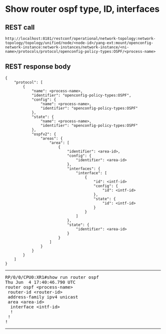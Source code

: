 # Show router ospf type, ID, interfaces

## REST call

```
http://localhost:8181/restconf/operational/network-topology:network-topology/topology/unified/node/<node-id>/yang-ext:mount/openconfig-network-instance:network-instances/network-instance/<ni-name>/protocols/protocol/openconfig-policy-types:OSPF/<process-name>
```

## REST response body

```
{
    "protocol": [
        {
            "name": <process-name>,
            "identifier": "openconfig-policy-types:OSPF",
            "config": {
                "name": <process-name>,
                "identifier": "openconfig-policy-types:OSPF"
            },
            "state": {
                "name": <process-name>,
                "identifier": "openconfig-policy-types:OSPF"
            },
            "ospfv2": {
                "areas": {
                    "area": [
                        {
                            "identifier": <area-id>,
                            "config": {
                                "identifier": <area-id>
                            },
                            "interfaces": {
                                "interface": [
                                    {
                                        "id": <intf-id>
                                        "config": {
                                            "id": <intf-id>
                                        },
                                        "state": {
                                            "id": <intf-id>
                                        }
                                    }
                                ]
                            },
                            "state": {
                                "identifier": <area-id>
                            }
                        }
                    ]
                }
            }
        }
    ]
}
```


---

<pre>
RP/0/0/CPU0:XR1#show run router ospf
Thu Jun  4 17:40:46.790 UTC
router ospf &lt;process-name&gt;
 router-id &lt;router-id&gt;
 address-family ipv4 unicast
 area &lt;area-id&gt;
  interface &lt;intf-id&gt;
  !
 !
!
</pre>

---
